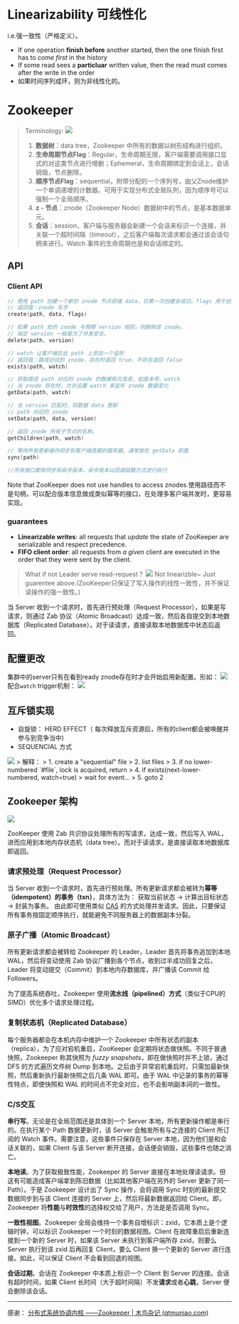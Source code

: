 # Linearizability 可线性化
i.e.强一致性（严格定义）。

-  If one operation **finish before** another started, then the one finish first has to *come first* in the history
-  If some read sees a **particluar** written value, then the read must comes after the write in the order
- 如果时间序列成环，则为非线性化的。

# Zookeeper

> Terminology:
> ![](http://img.070077.xyz/20221125092120.png)
> 1. **数据树**：data tree，Zookeeper 中所有的数据以树形结构进行组织。
> 2. **生命周期节点Flag**：Regular，生命周期无限，客户端需要调用接口显式的对这类节点进行增删；Ephemeral，生命周期绑定到会话上，会话销毁，节点删除。
> 3. **顺序节点Flag**：sequential，附带分配的一个序列号，由父Znode维护一个单调递增的计数器。可用于实现分布式全局队列，因为顺序号可以强制一个全局顺序。
> 4. **z - 节点**：znode（Zookeeper Node）数据树中的节点，是基本数据单元。
> 5. **会话**：session，客户端与服务器会新建一个会话来标识一个连接，并关联一个超时间隔（timeout），之后客户端每次请求都会通过该会话句柄来进行。Watch 事件的生命周期也是和会话绑定的。

## API

### Client API

```c
// 使用 path 创建一个新的 znode 节点存储 data，仅第一次创建会成功。flags 用于创建普通或者临时节点，设置 regular, ephemeral, sequential 等标识。
// 返回值：znode 名字
create(path, data, flags) 

// 如果 path 处的 znode 与预期 version 相同，则删除该 znode。
// 指定 version 一般是为了并发安全。
delete(path, version)

// watch 让客户端在此 path 上添加一个监听
// 返回值：路径对应的 znode，存在时返回 true，不存在返回 false
exists(path, watch)

// 获取路径 path 对应的 znode 的数据和元信息，如版本号、watch
// 当 znode 存在时，允许设置 watch 来监听 znode 数据变化
getData(path, watch)

// 当 version 匹配时，将数据 data 更新
// path 对应的 znode
setData(path, data, version)

// 返回 znode 所有子节点的名称。
getChildren(path, watch)

// 等待所有更新操作同步到客户端连接的服务器。通常放在 getData 前面
sync(path)

//所有接口都有同步和异步版本。异步版本以回调函数方式进行执行
```

Note that ZooKeeper does not use handles to access znodes.使用路径而不是句柄，可以配合版本信息做成类似幂等的接口，在处理多客户端并发时，更容易实现。

### guarantees

- **Linearizable writes**: all requests that *update* the state of ZooKeeper are serializable and respect precedence.
- **FIFO client order**: all requests from *a given* client are executed in the order that they were sent by the client.

> What if not Leader serve read-request？
![](http://img.070077.xyz/20221125095155.png)
Not linearizble~ Just guarentee above.(ZooKeeper只保证了写入操作的线性一致性，并不保证读操作的强一致性。)

当 Server 收到一个请求时，首先进行预处理（Request Processor），如果是写请求，则通过 Zab 协议（Atomic Broadcast）达成一致，然后各自提交到本地数据库（Replicated Database）。对于读请求，直接读取本地数据库中状态后返回。

## 配置更改
集群中的server只有在看到ready znode存在时才会开始启用新配置。形如：
![](http://img.070077.xyz/20221125101933.png)
配合`watch` trigger机制：
![](http://img.070077.xyz/20221125102742.png)

## 互斥锁实现
- 自旋锁： HERD EFFECT（ 每次释放互斥资源后，所有的client都会被唤醒并参与到竞争当中)
- SEQUENCIAL 方式
<img src="http://img.070077.xyz/20221125161631.png"/>
> 解释：
> 1. create a "sequential" file
> 2. list files
> 3. if no lower-numbered `#file`, lock is acquired, return
> 4. if exists(next-lower-numbered, watch=true)
> 		wait for event...
> 5. goto 2

## Zookeeper 架构

![](http://img.070077.xyz/20221125111835.png)


ZooKeeper 使用 Zab 共识协议处理所有的写请求，达成一致，然后写入 WAL，进而应用到本地内存状态机（data tree）。而对于读请求，是直接读取本地数据库即返回。

### 请求预处理（Request Processor）

当 Server 收到一个请求时，首先进行预处理。所有更新请求都会被转为**幂等（idempotent）的事务（txn）**，具体方法为：
获取当前状态 -> 计算出目标状态 -> 封装为事务。
由此即可使用类似 [CAS](https://en.wikipedia.org/wiki/Compare-and-swap) 的方式处理并发请求。因此，只要保证所有事务按固定顺序执行，就能避免不同服务器上的数据副本分裂。

### 原子广播（Atomic Broadcast）

所有更新请求都会被转给 Zookeeper 的 Leader，Leader 首先将事务追加到本地 WAL，然后将变动使用 Zab 协议广播到各个节点，收到过半成功回复之后，Leader 将变动提交（Commit）到本地内存数据库，并广播该 Commit 给 Followers。

为了提高系统吞吐，Zookeeper 使用**流水线（pipelined）方式**（类似于CPU的SIMD）优化多个请求处理过程。

### 复制状态机（Replicated Database）

每个服务器都会在本机内存中维护一个 Zookeeper 中所有状态的副本（replica），为了应对宕机重启，ZooKeeper 会定期将状态做快照。不同于普通快照，Zookeeper 称其快照为 _fuzzy_ _snapshots_，即在做快照时并不上锁，通过 DFS 的方式遍历文件树 Dump 到本地。之后由于异常宕机重启时，只需加最新快照，然后重新执行最新快照之后几条 WAL 即可。由于 WAL 中记录的事务的幂等性特点，即使快照和 WAL 的时间点不完全对应，也不会影响副本间的一致性。

### C/S交互

**串行写**。无论是在全局范围还是具体到一个 Server 本地，所有更新操作都是串行的。在执行某个 Path 数据更新时，该 Server 会触发所有与之连接的 Client 所订阅的 Watch 事件。需要注意，这些事件只保存在 Server 本地，因为他们是和会话关联的，如果 Client 与该 Server 断开连接，会话便会销毁，这些事件也随之消亡。

**本地读**。为了获取极致性能，Zookeeper 的 Server 直接在本地处理读请求。但这有可能造成客户端拿到陈旧数据（比如其他客户端在另外的 Server 更新了同一 Path）。于是 Zookeeper 设计出了 Sync 操作，会将调用 Sync 时刻的最新提交数据同步到与该 Client 连接的 Server 上，然后将最新数据返回给 Client。即，Zookeeper 将**性能**与**时效性**的选择权交给了用户，方法是是否调用 Sync。

**一致性视图**。Zookeeper 全局会维持一个事务自增标识：zxid，它本质上是个逻辑时钟，可以标识 Zookeeper 一个时刻的数据视图。Client 在故障重启后重新连接到一个新的 Server 时，如果该 Server 未执行到客户端所存 zxid，则要么 Server 执行到该 zxid 后再回复 Client，要么 Client 换一个更新的 Server 进行连接。如此，可以保证 Client 不会看到回退的视图。

**会话过期**。会话在 Zookeeper 中本质上标识一个 Client 到 Server 的连接。会话有超时时间，如果 Client 长时间（大于超时间隔）不发**请求**或者**心跳**，Server 便会删除该会话。

---
感谢：
[分布式系统协调内核 ——Zookeeper | 木鸟杂记 (qtmuniao.com)](https://www.qtmuniao.com/2021/05/31/zookeeper/#more)
